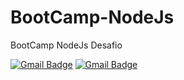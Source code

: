 # BootCamp-NodeJs
BootCamp NodeJs Desafio

[![Gmail Badge](https://img.shields.io/twitter/url?label=Babel&logo=Google-chrome&logoColor=black&style=social&url=https%3A%2F%2Fbabeljs.io%2F)](https://babeljs.io/)
[![Gmail Badge](https://img.shields.io/badge/-Gmail?&logo=Gmail&label=Babel&style=social&logoColor=blue)](mailto:williansilva1991@gmail.com)